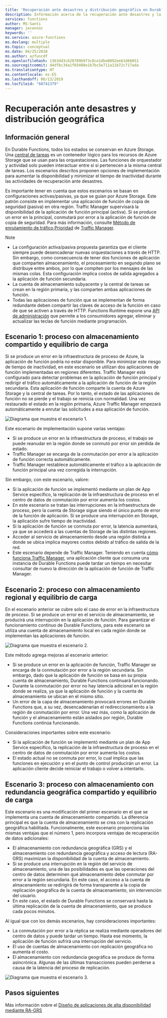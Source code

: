 ```yaml
---
title: 'Recuperación ante desastres y distribución geográfica en Durable Functions: Azure'
description: Información acerca de la recuperación ante desastres y la distribución geográfica en Durable Functions.
services: functions
author: MS-Santi
manager: jeconnoc
keywords: ''
ms.service: azure-functions
ms.devlang: multiple
ms.topic: conceptual
ms.date: 04/25/2018
ms.author: azfuncdf
ms.openlocfilehash: 1363dd3c620789b9f3c8ce1dbe0892ee61d66051
ms.sourcegitcommit: d4dfbc34a1f03488e1b7bc5e711a11b72c717ada
ms.translationtype: HT
ms.contentlocale: es-ES
ms.lasthandoff: 06/13/2019
ms.locfileid: "60741379"
---
```

# <a name="disaster-recovery-and-geo-distribution"></a>Recuperación ante desastres y distribución geográfica

## <a name="overview"></a>Información general

En Durable Functions, todos los estados se conservan en Azure Storage. Una [central de tareas](durable-functions-task-hubs.md) es un contenedor lógico para los recursos de Azure Storage que se usan para las orquestaciones. Las funciones de orquestador y actividad solo pueden interactuar entre sí si pertenecen a la misma central de tareas.
Los escenarios descritos proponen opciones de implementación para aumentar la disponibilidad y minimizar el tiempo de inactividad durante las actividades de recuperación ante desastres.

Es importante tener en cuenta que estos escenarios se basan en configuraciones activas/pasivas, ya que se guían por Azure Storage. Este patrón consiste en implementar una aplicación de función de copia de seguridad (pasiva) en otra región. Traffic Manager supervisará la disponibilidad de la aplicación de función principal (activa). Si se produce un error en la principal, conmutará por error a la aplicación de función de copia de seguridad. Para más información, consulte [Método de enrutamiento de tráfico Prioridad](../../traffic-manager/traffic-manager-routing-methods.md#priority-traffic-routing-method) de [Traffic Manager](https://azure.microsoft.com/services/traffic-manager/).

>[!NOTE]
>
> - La configuración activa/pasiva propuesta garantiza que el cliente siempre puede desencadenar nuevas orquestaciones a través de HTTP. Sin embargo, como consecuencia de tener dos funciones de aplicación que comparten almacenamiento, el procesamiento en segundo plano se distribuye entre ambos, por lo que compiten por los mensajes de las mismas colas. Esta configuración implica costos de salida agregados a la aplicación de función secundaria.
> - La cuenta de almacenamiento subyacente y la central de tareas se crean en la región primaria, y las comparten ambas aplicaciones de función.
> - Todas las aplicaciones de función que se implementan de forma redundante deben compartir las claves de acceso de la función en caso de que se activen a través de HTTP. Functions Runtime expone una [API de administración](https://github.com/Azure/azure-functions-host/wiki/Key-management-API) que permite a los consumidores agregar, eliminar y actualizar las teclas de función mediante programación.

## <a name="scenario-1---load-balanced-compute-with-shared-storage"></a>Escenario 1: proceso con almacenamiento compartido y equilibrio de carga

Si se produce un error en la infraestructura de proceso de Azure, la aplicación de función podría no estar disponible. Para minimizar este riesgo de tiempo de inactividad, en este escenario se utilizan dos aplicaciones de función implementadas en regiones diferentes.
Traffic Manager está configurado para detectar problemas en la aplicación de función principal y redirigir el tráfico automáticamente a la aplicación de función de la región secundaria. Esta aplicación de función comparte la cuenta de Azure Storage y la central de tareas. Por lo tanto, el estado de las aplicaciones de función no se pierde y el trabajo se reinicia con normalidad. Una vez restaurado el estado en la región primaria, Azure Traffic Manager empezará automáticamente a enrutar las solicitudes a esa aplicación de función.

![Diagrama que muestra el escenario 1.](./media/durable-functions-disaster-recovery-geo-distribution/durable-functions-geo-scenario01.png)

Este escenario de implementación supone varias ventajas:

- Si se produce un error en la infraestructura de proceso, el trabajo se puede reanudar en la región donde se conmutó por error sin pérdida de estado.
- Traffic Manager se encarga de la conmutación por error a la aplicación de función correcta automáticamente.
- Traffic Manager restablece automáticamente el tráfico a la aplicación de función principal una vez corregida la interrupción.

Sin embargo, con este escenario, valore:

- Si la aplicación de función se implementó mediante un plan de App Service específico, la replicación de la infraestructura de proceso en el centro de datos de conmutación por error aumenta los costos.
- En este escenario se tratan las interrupciones en la infraestructura de proceso, pero la cuenta de Storage sigue siendo el único punto de error de la función de aplicación. Si se produce una interrupción en Storage, la aplicación sufre tiempo de inactividad.
- Si la aplicación de función se conmuta por error, la latencia aumentará, ya que se accederá a las cuentas de Storage de las distintas regiones.
- Acceder al servicio de almacenamiento desde una región distinta a donde se ubica implica mayores costos debido al tráfico de salida de la red.
- Este escenario depende de Traffic Manager. Teniendo en cuenta [cómo funciona Traffic Manager](../../traffic-manager/traffic-manager-how-it-works.md), una aplicación cliente que consuma una instancia de Durable Functions puede tardar un tiempo en necesitar consultar de nuevo la dirección de la aplicación de función de Traffic Manager.

## <a name="scenario-2---load-balanced-compute-with-regional-storage"></a>Escenario 2: proceso con almacenamiento regional y equilibrio de carga

En el escenario anterior se cubre solo el caso de error en la infraestructura de proceso. Si se produce un error en el servicio de almacenamiento, se producirá una interrupción en la aplicación de función.
Para garantizar el funcionamiento continuo de Durable Functions, para este escenario se utiliza una cuenta de almacenamiento local en cada región donde se implementan las aplicaciones de función.

![Diagrama que muestra el escenario 2.](./media/durable-functions-disaster-recovery-geo-distribution/durable-functions-geo-scenario02.png)

Este método agrega mejoras al escenario anterior:

- Si se produce un error en la aplicación de función, Traffic Manager se encarga de la conmutación por error a la región secundaria. Sin embargo, dado que la aplicación de función se basa en su propia cuenta de almacenamiento, Durable Functions continuará funcionando.
- Durante la conmutación por error no hay latencia adicional en la región donde se realiza, ya que la aplicación de función y la cuenta de almacenamiento se ubican en el mismo sitio.
- Un error de la capa de almacenamiento provocará errores en Durable Functions que, a su vez, desencadenarían el redireccionamiento a la región de conmutación por error. Una vez más, como la aplicación de función y el almacenamiento están aislados por región, Durable Functions continúa funcionando.

Consideraciones importantes sobre este escenario:

- Si la aplicación de función se implementó mediante un plan de App Service específico, la replicación de la infraestructura de proceso en el centro de datos de conmutación por error aumenta los costos.
- El estado actual no se conmuta por error, lo cual implica que las funciones en ejecución y en el punto de control producirán un error. La aplicación cliente decide reiniciar el trabajo o volver a intentarlo.

## <a name="scenario-3---load-balanced-compute-with-grs-shared-storage"></a>Escenario 3: proceso con almacenamiento con redundancia geográfica compartido y equilibrio de carga

Este escenario es una modificación del primer escenario en el que se implementa una cuenta de almacenamiento compartido. La diferencia principal es que la cuenta de almacenamiento se crea con la replicación geográfica habilitada.
Funcionalmente, este escenario proporciona las mismas ventajas que el número 1, pero incorpora ventajas de recuperación de datos adicionales:

- El almacenamiento con redundancia geográfica (GRS) y el almacenamiento con redundancia geográfica y acceso de lectura (RA-GRS) maximizan la disponibilidad de la cuenta de almacenamiento.
- Si se produce una interrupción en la región del servicio de almacenamiento, una de las posibilidades es que las operaciones del centro de datos determinen qué almacenamiento debe conmutar por error a la región secundaria. En este caso, el acceso a la cuenta de almacenamiento se redirigirá de forma transparente a la copia de replicación geográfica de la cuenta de almacenamiento, sin intervención del usuario.
- En este caso, el estado de Durable Functions se conservará hasta la última replicación de la cuenta de almacenamiento, que se produce cada pocos minutos.

Al igual que con los demás escenarios, hay consideraciones importantes:

- La conmutación por error a la réplica se realiza mediante operadores del centro de datos y puede tardar un tiempo. Hasta ese momento, la aplicación de función sufrirá una interrupción del servicio.
- El uso de cuentas de almacenamiento con replicación geográfica no aumenta el costo.
- El almacenamiento con redundancia geográfica se produce de forma asincrónica. Algunas de las últimas transacciones pueden perderse a causa de la latencia del proceso de replicación.

![Diagrama que muestra el escenario 3.](./media/durable-functions-disaster-recovery-geo-distribution/durable-functions-geo-scenario03.png)

## <a name="next-steps"></a>Pasos siguientes

Más información sobre el [Diseño de aplicaciones de alta disponibilidad mediante RA-GRS](../../storage/common/storage-designing-ha-apps-with-ragrs.md)
